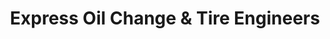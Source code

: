 ---
title: "Express Oil Change & Tire Engineers"
url: /kennesaw/express-oil-change-and-tire-engineers/
shop: tyres
---